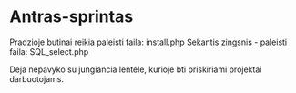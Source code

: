 # Antras-sprintas

Pradzioje butinai reikia paleisti faila:  install.php
Sekantis zingsnis - paleisti faila: SQL_select.php

Deja nepavyko su jungiancia lentele, kurioje bti priskiriami projektai darbuotojams.
